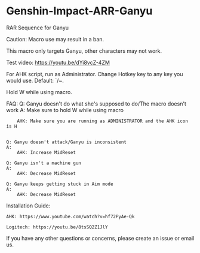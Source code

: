 # Genshin-Impact-ARR-Ganyu
RAR Sequence for Ganyu

Caution: Macro use may result in a ban.

This macro only targets Ganyu, other characters may not work.

Test video: https://youtu.be/dYi8vcZ-4ZM

For AHK script, run as Administrator. Change Hotkey key to any key you would use. Default: `/~.

Hold W while using macro.

FAQ:
	Q: Ganyu doesn't do what she's supposed to do/The macro doesn't work
    A: Make sure to hold W while using macro
		
        AHK: Make sure you are running as ADMINISTRATOR and the AHK icon is H
	

    Q: Ganyu doesn't attack/Ganyu is inconsistent
    A: 
        AHK: Increase MidReset
		
	Q: Ganyu isn't a machine gun
	A: 
		AHK: Decrease MidReset
		
	Q: Ganyu keeps getting stuck in Aim mode
	A:
		AHK: Decrease MidReset
		
  Installation Guide:

    AHK: https://www.youtube.com/watch?v=hf72PyAe-Qk
  
    Logitech: https://youtu.be/8tsSQ2Z1JlY
  
If you have any other questions or concerns, please create an issue or email us.
